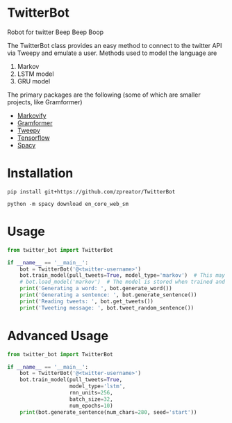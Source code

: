 # TwitterBot
Robot for twitter
Beep Beep Boop

The TwitterBot class provides an easy method to connect to the twitter API via Tweepy and emulate a user. Methods used to model the language are
1. Markov
2. LSTM model
3. GRU model

The primary packages are the following (some of which are smaller projects, like Gramformer)
- [Markovify](https://github.com/jsvine/markovify)
- [Gramformer](https://github.com/PrithivirajDamodaran/Gramformer)
- [Tweepy](https://github.com/tweepy/tweepy)
- [Tensorflow](https://github.com/tensorflow/tensorflow)
- [Spacy](https://github.com/explosion/spaCy)

# Installation
```commandline
pip install git+https://github.com/zpreator/TwitterBot
```

```commandline
python -m spacy download en_core_web_sm
```

# Usage
```python
from twitter_bot import TwitterBot

if __name__ == '__main__':
    bot = TwitterBot('@<twitter-username>')
    bot.train_model(pull_tweets=True, model_type='markov')  # This may take some time
    # bot.load_model('markov')  # The model is stored when trained and can be loaded
    print('Generating a word: ', bot.generate_word())
    print('Generating a sentence: ', bot.generate_sentence())
    print('Reading tweets: ', bot.get_tweets())
    print('Tweeting message: ', bot.tweet_random_sentence())
```

# Advanced Usage
```python
from twitter_bot import TwitterBot

if __name__ == '__main__':
    bot = TwitterBot('@<twitter-username>')
    bot.train_model(pull_tweets=True,
                    model_type='lstm',
                    rnn_units=256,
                    batch_size=32,
                    num_epochs=10)
    print(bot.generate_sentence(num_chars=280, seed='start'))

```